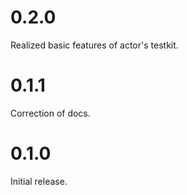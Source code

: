 # 0.2.0

Realized basic features of actor's testkit.

# 0.1.1

Correction of docs.

# 0.1.0

Initial release.
